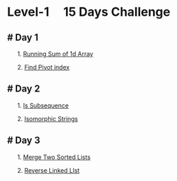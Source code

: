 # Level-1  &nbsp; &nbsp;  15 Days Challenge

## # Day 1
&nbsp; &nbsp; &nbsp; 1. [Running Sum of 1d Array](https://leetcode.com/problems/running-sum-of-1d-array/)


&nbsp; &nbsp; &nbsp; 2. [Find Pivot index](https://leetcode.com/problems/find-pivot-index/)

## # Day 2


&nbsp; &nbsp; &nbsp; 1.  [Is Subsequence](https://leetcode.com/problems/is-subsequence/)

&nbsp; &nbsp; &nbsp; 2.  [Isomorphic Strings](https://leetcode.com/problems/isomorphic-strings/)
  
##  # Day 3

&nbsp; &nbsp; &nbsp;  1. [Merge Two Sorted Lists](https://leetcode.com/problems/merge-two-sorted-lists/)
 
 &nbsp; &nbsp; &nbsp; 2. [Reverse Linked LIst](https://leetcode.com/problems/reverse-linked-list/)
